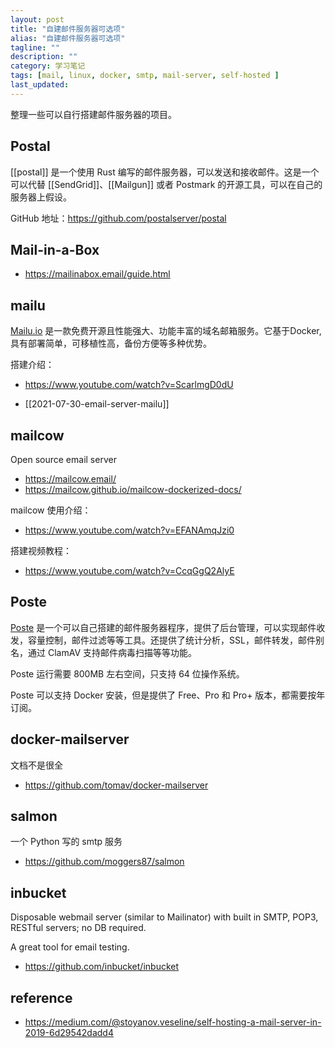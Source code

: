 ```yaml
---
layout: post
title: "自建邮件服务器可选项"
alias: "自建邮件服务器可选项"
tagline: ""
description: ""
category: 学习笔记
tags: [mail, linux, docker, smtp, mail-server, self-hosted ]
last_updated:
---
```


整理一些可以自行搭建邮件服务器的项目。

## Postal
[[postal]] 是一个使用 Rust 编写的邮件服务器，可以发送和接收邮件。这是一个可以代替 [[SendGrid]]、[[Mailgun]] 或者 Postmark 的开源工具，可以在自己的服务器上假设。

GitHub 地址：<https://github.com/postalserver/postal>


## Mail-in-a-Box

- <https://mailinabox.email/guide.html>

## mailu
[Mailu.io](https://mailu.io/) 是一款免费开源且性能强大、功能丰富的域名邮箱服务。它基于Docker, 具有部署简单，可移植性高，备份方便等多种优势。

搭建介绍：

- <https://www.youtube.com/watch?v=ScarlmgD0dU>

- [[2021-07-30-email-server-mailu]]

## mailcow
Open source email server

- <https://mailcow.email/>
- <https://mailcow.github.io/mailcow-dockerized-docs/>

mailcow 使用介绍：

- <https://www.youtube.com/watch?v=EFANAmqJzi0>

搭建视频教程：

- <https://www.youtube.com/watch?v=CcqGgQ2AlyE>

## Poste
[Poste](https://poste.io/) 是一个可以自己搭建的邮件服务器程序，提供了后台管理，可以实现邮件收发，容量控制，邮件过滤等等工具。还提供了统计分析，SSL，邮件转发，邮件别名，通过 ClamAV 支持邮件病毒扫描等等功能。

Poste 运行需要 800MB 左右空间，只支持 64 位操作系统。

Poste 可以支持 Docker 安装，但是提供了 Free、Pro 和 Pro+ 版本，都需要按年订阅。

## docker-mailserver
文档不是很全

- <https://github.com/tomav/docker-mailserver>

## salmon
一个 Python 写的 smtp 服务

- <https://github.com/moggers87/salmon>

## inbucket
Disposable webmail server (similar to Mailinator) with built in SMTP, POP3, RESTful servers; no DB required.

A great tool for email testing.

- <https://github.com/inbucket/inbucket>

## reference

- <https://medium.com/@stoyanov.veseline/self-hosting-a-mail-server-in-2019-6d29542dadd4>
